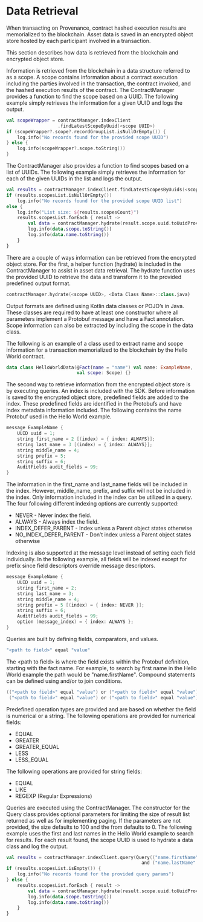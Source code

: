 # Data Retrieval

When transacting on Provenance, contract hashed execution results are memorialized to the blockchain. Asset data is saved in an encrypted object store hosted by each participant involved in a transaction.

This section describes how data is retrieved from the blockchain and encrypted object store.

Information is retrieved from the blockchain in a data structure referred to as a scope. A scope contains information about a contract execution including the parties involved in the transaction, the contract invoked, and the hashed execution results of the contract. The ContractManager provides a function to find the scope based on a UUID. The following example simply retrieves the information for a given UUID and logs the output.

```kotlin
val scopeWrapper = contractManager.indexClient
                   .findLatestScopeByUuid(<scope UUID>)
if (scopeWrapper?.scope?.recordGroupList.isNullOrEmpty()) {
    log.info("No records found for the provided scope UUID")
} else {
    log.info(scopeWrapper?.scope.toString())
}
```

The ContractManager also provides a function to find scopes based on a list of UUIDs. The following example simply retrieves the information for each of the given UUIDs in the list and logs the output.

```kotlin
val results = contractManager.indexClient.findLatestScopesByUuids(<scope UUID list>)
if (results.scopesList.isNullOrEmpty())
    log.info("No records found for the provided scope UUID list")
else {
    log.info("List size: ${results.scopesCount}")
    results.scopesList.forEach { result ->
        val data = contractManager.hydrate(result.scope.uuid.toUuidProv(), HelloWorldData::class.java)
        log.info(data.scope.toString())
        log.info(data.name.toString())
    }
}
```

There are a couple of ways information can be retrieved from the encrypted object store. For the first, a helper function \(hydrate\) is included in the ContractManager to assist in asset data retrieval. The hydrate function uses the provided UUID to retrieve the data and transform it to the provided predefined output format.

```kotlin
contractManager.hydrate(<scope UUID>, <Data Class Name>::class.java)
```

Output formats are defined using Kotlin data classes or POJO’s in Java. These classes are required to have at least one constructor where all parameters implement a Protobuf message and have a Fact annotation. Scope information can also be extracted by including the scope in the data class.

The following is an example of a class used to extract name and scope information for a transaction memorialized to the blockchain by the Hello World contract.

```kotlin
data class HelloWorldData(@Fact(name = "name") val name: ExampleName,
                          val scope: Scope) {}
```

The second way to retrieve information from the encrypted object store is by executing queries. An index is included with the SDK. Before information is saved to the encrypted object store, predefined fields are added to the index. These predefined fields are identified in the Protobufs and have index metadata information included. The following contains the name Protobuf used in the Hello World example.

```kotlin
message ExampleName {
    UUID uuid = 1;
    string first_name = 2 [(index) = { index: ALWAYS}];
    string last_name = 3 [(index) = { index: ALWAYS}];
    string middle_name = 4;
    string prefix = 5;
    string suffix = 6;
    AuditFields audit_fields = 99;
}
```

The information in the first\_name and last\_name fields will be included in the index. However, middle\_name, prefix, and suffix will not be included in the index. Only information included in the index can be utilized in a query. The four following different indexing options are currently supported:

* NEVER - Never index the field.
* ALWAYS - Always index the field.
* INDEX\_DEFER\_PARENT - Index unless a Parent object states otherwise
* NO\_INDEX\_DEFER\_PARENT - Don’t index unless a Parent object states otherwise

Indexing is also supported at the message level instead of setting each field individually. In the following example, all fields will be indexed except for prefix since field descriptors override message descriptors.

```kotlin
message ExampleName {
    UUID uuid = 1;
    string first_name = 2;
    string last_name = 3;
    string middle_name = 4;
    string prefix = 5 [(index) = { index: NEVER }];
    string suffix = 6;
    AuditFields audit_fields = 99;
    option (message_index) = { index: ALWAYS };
}
```

Queries are built by defining fields, comparators, and values.

```kotlin
"<path to field>" equal "value"
```

The &lt;path to field&gt; is where the field exists within the Protobuf definition, starting with the fact name. For example, to search by first name in the Hello World example the path would be "name.firstName". Compound statements can be defined using and/or to join conditions.

```kotlin
(("<path to field>" equal "value") or ("<path to field>" equal "value") and
 ("<path to field>" equal "value") or ("<path to field>" equal "value"))
```

Predefined operation types are provided and are based on whether the field is numerical or a string. The following operations are provided for numerical fields:

* EQUAL
* GREATER
* GREATER\_EQUAL
* LESS
* LESS\_EQUAL

The following operations are provided for string fields:

* EQUAL
* LIKE
* REGEXP \(Regular Expressions\)

Queries are executed using the ContractManager. The constructor for the Query class provides optional parameters for limiting the size of result list returned as well as for implementing paging. If the parameters are not provided, the size defaults to 100 and the from defaults to 0. The following example uses the first and last names in the Hello World example to search for results. For each result found, the scope UUID is used to hydrate a data class and log the output.

```kotlin
val results = contractManager.indexClient.query(Query(("name.firstName" equal "Hello")
                                                  and ("name.lastName" equal "World"), 50, 0))
if (results.scopesList.isEmpty()) {
    log.info("No records found for the provided query params")
} else {
    results.scopesList.forEach { result ->
        val data = contractManager.hydrate(result.scope.uuid.toUuidProv(), HelloWorldData::class.java)
        log.info(data.scope.toString())
        log.info(data.name.toString())
    }
}
```

